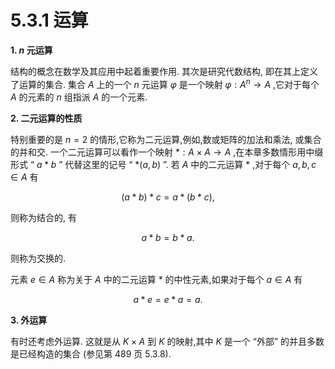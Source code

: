 # 5.3.1 运算

**1. $n$ 元运算**

结构的概念在数学及其应用中起着重要作用. 其次是研究代数结构, 即在其上定义了运算的集合. 集合 $A$ 上的一个 $n$ 元运算 $\varphi$ 是一个映射 $\varphi  : {A}^{n} \rightarrow  A$ ,它对于每个 $A$ 的元素的 $n$ 组指派 $A$ 的一个元素.

**2. 二元运算的性质**

特别重要的是 $n = 2$ 的情形,它称为二元运算,例如,数或矩阵的加法和乘法, 或集合的并和交. 一个二元运算可以看作一个映射 $*  : A \times  A \rightarrow  A$ ,在本章多数情形用中缀形式 “ $a * b$ ” 代替这里的记号 “ $* \left( {a, b}\right)$ ”. 若 $A$ 中的二元运算 $*$ ,对于每个 $a, b, c \in  A$ 有

$$
\left( {a * b}\right)  * c = a * \left( {b * c}\right) , \tag{5.80}
$$

则称为结合的, 有

$$
a * b = b * a. \tag{5.81}
$$

则称为交换的.

元素 $e \in  A$ 称为关于 $A$ 中的二元运算 $*$ 的中性元素,如果对于每个 $a \in  A$ 有

$$
a * e = e * a = a. \tag{5.82}
$$

**3. 外运算**

有时还考虑外运算. 这就是从 $K \times  A$ 到 $K$ 的映射,其中 $K$ 是一个 “外部” 的并且多数是已经构造的集合 (参见第 489 页 5.3.8).
